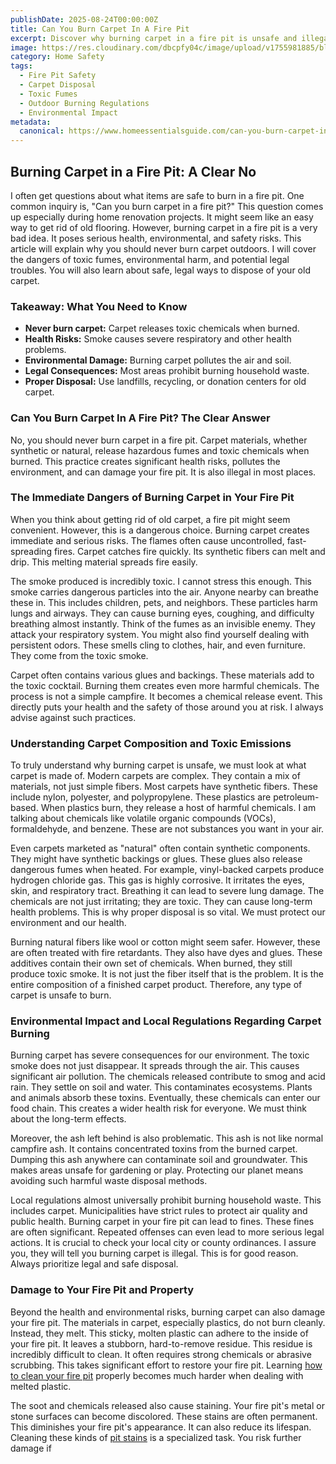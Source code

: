 ```yaml
---
publishDate: 2025-08-24T00:00:00Z
title: Can You Burn Carpet In A Fire Pit
excerpt: Discover why burning carpet in a fire pit is unsafe and illegal. Learn about toxic fumes, health risks, environmental damage, and proper disposal methods.
image: https://res.cloudinary.com/dbcpfy04c/image/upload/v1755981885/blog_image_1755981885_nuqe5j.webp
category: Home Safety
tags:
  - Fire Pit Safety
  - Carpet Disposal
  - Toxic Fumes
  - Outdoor Burning Regulations
  - Environmental Impact
metadata:
  canonical: https://www.homeessentialsguide.com/can-you-burn-carpet-in-a-fire-pit
---
```


## Burning Carpet in a Fire Pit: A Clear No

I often get questions about what items are safe to burn in a fire pit. One common inquiry is, "Can you burn carpet in a fire pit?" This question comes up especially during home renovation projects. It might seem like an easy way to get rid of old flooring. However, burning carpet in a fire pit is a very bad idea. It poses serious health, environmental, and safety risks. This article will explain why you should never burn carpet outdoors. I will cover the dangers of toxic fumes, environmental harm, and potential legal troubles. You will also learn about safe, legal ways to dispose of your old carpet.

### Takeaway: What You Need to Know

*   **Never burn carpet:** Carpet releases toxic chemicals when burned.
*   **Health Risks:** Smoke causes severe respiratory and other health problems.
*   **Environmental Damage:** Burning carpet pollutes the air and soil.
*   **Legal Consequences:** Most areas prohibit burning household waste.
*   **Proper Disposal:** Use landfills, recycling, or donation centers for old carpet.

### Can You Burn Carpet In A Fire Pit? The Clear Answer

No, you should never burn carpet in a fire pit. Carpet materials, whether synthetic or natural, release hazardous fumes and toxic chemicals when burned. This practice creates significant health risks, pollutes the environment, and can damage your fire pit. It is also illegal in most places.

### The Immediate Dangers of Burning Carpet in Your Fire Pit

When you think about getting rid of old carpet, a fire pit might seem convenient. However, this is a dangerous choice. Burning carpet creates immediate and serious risks. The flames often cause uncontrolled, fast-spreading fires. Carpet catches fire quickly. Its synthetic fibers can melt and drip. This melting material spreads fire easily.

The smoke produced is incredibly toxic. I cannot stress this enough. This smoke carries dangerous particles into the air. Anyone nearby can breathe these in. This includes children, pets, and neighbors. These particles harm lungs and airways. They can cause burning eyes, coughing, and difficulty breathing almost instantly. Think of the fumes as an invisible enemy. They attack your respiratory system. You might also find yourself dealing with persistent odors. These smells cling to clothes, hair, and even furniture. They come from the toxic smoke.

Carpet often contains various glues and backings. These materials add to the toxic cocktail. Burning them creates even more harmful chemicals. The process is not a simple campfire. It becomes a chemical release event. This directly puts your health and the safety of those around you at risk. I always advise against such practices.

### Understanding Carpet Composition and Toxic Emissions

To truly understand why burning carpet is unsafe, we must look at what carpet is made of. Modern carpets are complex. They contain a mix of materials, not just simple fibers. Most carpets have synthetic fibers. These include nylon, polyester, and polypropylene. These plastics are petroleum-based. When plastics burn, they release a host of harmful chemicals. I am talking about chemicals like volatile organic compounds (VOCs), formaldehyde, and benzene. These are not substances you want in your air.

Even carpets marketed as "natural" often contain synthetic components. They might have synthetic backings or glues. These glues also release dangerous fumes when heated. For example, vinyl-backed carpets produce hydrogen chloride gas. This gas is highly corrosive. It irritates the eyes, skin, and respiratory tract. Breathing it can lead to severe lung damage. The chemicals are not just irritating; they are toxic. They can cause long-term health problems. This is why proper disposal is so vital. We must protect our environment and our health.

Burning natural fibers like wool or cotton might seem safer. However, these are often treated with fire retardants. They also have dyes and glues. These additives contain their own set of chemicals. When burned, they still produce toxic smoke. It is not just the fiber itself that is the problem. It is the entire composition of a finished carpet product. Therefore, any type of carpet is unsafe to burn.

### Environmental Impact and Local Regulations Regarding Carpet Burning

Burning carpet has severe consequences for our environment. The toxic smoke does not just disappear. It spreads through the air. This causes significant air pollution. The chemicals released contribute to smog and acid rain. They settle on soil and water. This contaminates ecosystems. Plants and animals absorb these toxins. Eventually, these chemicals can enter our food chain. This creates a wider health risk for everyone. We must think about the long-term effects.

Moreover, the ash left behind is also problematic. This ash is not like normal campfire ash. It contains concentrated toxins from the burned carpet. Dumping this ash anywhere can contaminate soil and groundwater. This makes areas unsafe for gardening or play. Protecting our planet means avoiding such harmful waste disposal methods.

Local regulations almost universally prohibit burning household waste. This includes carpet. Municipalities have strict rules to protect air quality and public health. Burning carpet in your fire pit can lead to fines. These fines are often significant. Repeated offenses can even lead to more serious legal actions. It is crucial to check your local city or county ordinances. I assure you, they will tell you burning carpet is illegal. This is for good reason. Always prioritize legal and safe disposal.

### Damage to Your Fire Pit and Property

Beyond the health and environmental risks, burning carpet can also damage your fire pit. The materials in carpet, especially plastics, do not burn cleanly. Instead, they melt. This sticky, molten plastic can adhere to the inside of your fire pit. It leaves a stubborn, hard-to-remove residue. This residue is incredibly difficult to clean. It often requires strong chemicals or abrasive scrubbing. This takes significant effort to restore your fire pit. Learning [how to clean your fire pit](https://homeessentialsguide.com/how-to-clean-fire-pit) properly becomes much harder when dealing with melted plastic.

The soot and chemicals released also cause staining. Your fire pit's metal or stone surfaces can become discolored. These stains are often permanent. This diminishes your fire pit's appearance. It can also reduce its lifespan. Cleaning these kinds of [pit stains](https://homeessentialsguide.com/how-to-clean-pit-stains) is a specialized task. You risk further damage if
